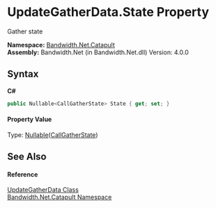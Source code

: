﻿# UpdateGatherData.State Property 
 

Gather state

**Namespace:**&nbsp;<a href ="N_Bandwidth_Net_Catapult.md">Bandwidth.Net.Catapult</a><br />**Assembly:**&nbsp;Bandwidth.Net (in Bandwidth.Net.dll) Version: 4.0.0

## Syntax

**C#**<br />
``` C#
public Nullable<CallGatherState> State { get; set; }
```


#### Property Value
Type: <a href="http://msdn2.microsoft.com/en-us/library/b3h38hb0" target="_blank">Nullable</a>(<a href ="T_Bandwidth_Net_Catapult_CallGatherState.md">CallGatherState</a>)

## See Also


#### Reference
<a href ="T_Bandwidth_Net_Catapult_UpdateGatherData.md">UpdateGatherData Class</a><br /><a href ="N_Bandwidth_Net_Catapult.md">Bandwidth.Net.Catapult Namespace</a><br />